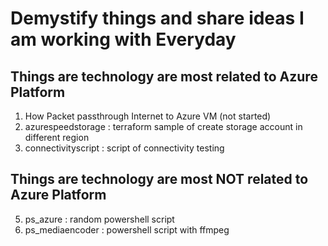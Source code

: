# Demystify things and share ideas I am working with Everyday

## Things are technology are most related to Azure Platform 

1. How Packet passthrough Internet to Azure VM (not started)
3. azurespeedstorage : terraform sample of create storage account in different region
4. connectivityscript : script of connectivity testing


## Things are technology are most NOT related to Azure Platform 

5. ps_azure : random powershell script 
6. ps_mediaencoder : powershell script with ffmpeg 






